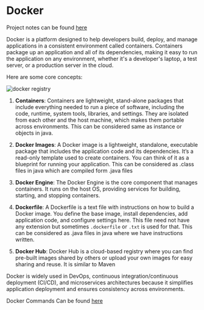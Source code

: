 # Docker

Project notes can be found [here](https://docs.google.com/document/d/1wtYo19RYvx8xaSh4Pe7NWwsF6ORW-cE1qKrE8W6hlKA/edit)


Docker is a platform designed to help developers build, deploy, and manage applications in a consistent environment called containers. Containers package up an application and all of its dependencies, making it easy to run the application on any environment, whether it's a developer's laptop, a test server, or a production server in the cloud.

Here are some core concepts:

![docker registry](https://github.com/user-attachments/assets/a7d9e152-9872-4048-9772-7741ea0dfb32)

1.  **Containers**: Containers are lightweight, stand-alone packages that include everything needed to run a piece of software, including the code, runtime, system tools, libraries, and settings. They are isolated from each other and the host machine, which makes them portable across environments. This can be considered same as instance or objects in java.

2.  **Docker Images**: A Docker image is a lightweight, standalone, executable package that includes the application code and its dependencies. It’s a read-only template used to create containers. You can think of it as a blueprint for running your application. This can be considered as .class files in java which are compiled form .java files

3.  **Docker Engine**: The Docker Engine is the core component that manages containers. It runs on the host OS, providing services for building, starting, and stopping containers.

4.  **Dockerfile**: A Dockerfile is a text file with instructions on how to build a Docker image. You define the base image, install dependencies, add application code, and configure settings here. This file need not have any extension but sometimes `.dockerfile` or `.txt` is used for that. This can be considered as .java files in java where we have instructions written.

5.  **Docker Hub**: Docker Hub is a cloud-based registry where you can find pre-built images shared by others or upload your own images for easy sharing and reuse. It is similar to Maven


Docker is widely used in DevOps, continuous integration/continuous deployment (CI/CD), and microservices architectures because it simplifies application deployment and ensures consistency across environments.

Docker Commands Can be found [here](/notes/DOCKER_COMMANDS.MD)
